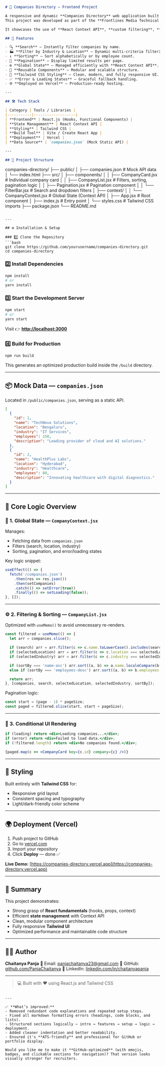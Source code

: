 ```markdown
# 🏢 Companies Directory — Frontend Project

A responsive and dynamic **Companies Directory** web application built using **React.js** and **Tailwind CSS**.  
This project was developed as part of the **Frontlines Media Technical Assessment**.

It showcases the use of **React Context API**, **custom filtering**, **sorting**, **pagination**, and a **modular UI design** — all without external API calls (using a mock `companies.json` file).

## 🚀 Features

- 🔍 **Search** — Instantly filter companies by name.  
- 🏭 **Filter by Industry & Location** — Dynamic multi-criteria filtering.  
- ↕️ **Sorting** — Sort alphabetically or by employee count.  
- 📑 **Pagination** — Display limited results per page.  
- ⚙️ **Global State** — Managed efficiently with **React Context API**.  
- 🧩 **Reusable Components** — Modular and scalable structure.  
- 🎨 **Tailwind CSS Styling** — Clean, modern, and fully responsive UI.  
- ✅ **Error & Loading States** — Graceful fallback handling.  
- 🌐 **Deployed on Vercel** — Production-ready hosting.

---

## 🛠️ Tech Stack

| Category | Tools / Libraries |
|-----------|-------------------|
| **Frontend** | React.js (Hooks, Functional Components) |
| **State Management** | React Context API |
| **Styling** | Tailwind CSS |
| **Build Tool** | Vite / Create React App |
| **Deployment** | Vercel |
| **Data Source** | `companies.json` (Mock Static API) |

---

## 📂 Project Structure

```

companies-directory/
├── public/
│   ├── companies.json        # Mock API data
│   └── index.html
├── src/
│   ├── components/
│   │   ├── CompanyCard.jsx   # Individual company card
│   │   ├── CompanyList.jsx   # Filters, sorting, pagination logic
│   │   ├── Pagination.jsx    # Pagination component
│   │   └── FilterBar.jsx     # Search and dropdown filters
│   ├── context/
│   │   └── CompanyContext.jsx # Global State (Context API)
│   ├── App.jsx               # Root component
│   ├── index.js              # Entry point
│   └── styles.css            # Tailwind CSS imports
├── package.json
└── README.md

````

---

## ⚙️ Installation & Setup

### 1️⃣ Clone the Repository
```bash
git clone https://github.com/yourusername/companies-directory.git
cd companies-directory
````

### 2️⃣ Install Dependencies

```bash
npm install
# or
yarn install
```

### 3️⃣ Start the Development Server

```bash
npm start
# or
yarn start
```

Visit 👉 **[http://localhost:3000](http://localhost:3000)**

### 4️⃣ Build for Production

```bash
npm run build
```

This generates an optimized production build inside the `/build` directory.

---

## 📦 Mock Data — `companies.json`

Located in `/public/companies.json`, serving as a static API.

```json
[
  {
    "id": 1,
    "name": "TechNova Solutions",
    "location": "Bengaluru",
    "industry": "IT Services",
    "employees": 150,
    "description": "Leading provider of cloud and AI solutions."
  },
  {
    "id": 2,
    "name": "HealthPlus Labs",
    "location": "Hyderabad",
    "industry": "Healthcare",
    "employees": 80,
    "description": "Innovating healthcare with digital diagnostics."
  }
]
```

---

## 🧠 Core Logic Overview

### 🧩 1. Global State — `CompanyContext.jsx`

Manages:

* Fetching data from `companies.json`
* Filters (search, location, industry)
* Sorting, pagination, and error/loading states

Key logic snippet:

```javascript
useEffect(() => {
  fetch('/companies.json')
    .then(res => res.json())
    .then(setCompanies)
    .catch(() => setError(true))
    .finally(() => setLoading(false));
}, []);
```

---

### ⚙️ 2. Filtering & Sorting — `CompanyList.jsx`

Optimized with `useMemo()` to avoid unnecessary re-renders.

```javascript
const filtered = useMemo(() => {
  let arr = companies.slice();

  if (search) arr = arr.filter(c => c.name.toLowerCase().includes(search.toLowerCase()));
  if (selectedLocation) arr = arr.filter(c => c.location === selectedLocation);
  if (selectedIndustry) arr = arr.filter(c => c.industry === selectedIndustry);

  if (sortBy === 'name-asc') arr.sort((a, b) => a.name.localeCompare(b.name));
  else if (sortBy === 'employees-desc') arr.sort((a, b) => b.employees - a.employees);

  return arr;
}, [companies, search, selectedLocation, selectedIndustry, sortBy]);
```

Pagination logic:

```javascript
const start = (page - 1) * pageSize;
const paged = filtered.slice(start, start + pageSize);
```

---

### 🧱 3. Conditional UI Rendering

```jsx
if (loading) return <div>Loading companies...</div>;
if (error) return <div>Failed to load data.</div>;
if (!filtered.length) return <div>No companies found.</div>;

{paged.map(c => <CompanyCard key={c.id} company={c} />)}
```

---

## 🎨 Styling

Built entirely with **Tailwind CSS** for:

* Responsive grid layout
* Consistent spacing and typography
* Light/dark-friendly color scheme

---

## 🌍 Deployment (Vercel)

1. Push project to GitHub
2. Go to [vercel.com](https://vercel.com)
3. Import your repository
4. Click **Deploy** — done ✅

**Live Demo:** [https://companies-directory.vercel.app](https://companies-directory.vercel.app)

---

## 🧾 Summary

This project demonstrates:

* Strong grasp of **React fundamentals** (hooks, props, context)
* Efficient **state management** with Context API
* Clean, modular component architecture
* Fully responsive **Tailwind UI**
* Optimized performance and maintainable code structure

---

## 👨‍💻 Author

**Chaitanya Panja**
📧 Email: [panjachaitanya23@gmail.com](mailto:panjachaitanya23@gmail.com)
🔗 GitHub: [github.com/PanjaChaitanya](https://github.com/PanjaChaitanya)
🔗 LinkedIn: [linkedin.com/in/chaitanyapanja](https://www.linkedin.com/in/chaitanyapanja)

---

> 💻 Built with ❤️ using React.js and Tailwind CSS

```

---

✅ **What’s improved:**
- Removed redundant code explanations and repeated setup steps.  
- Fixed all markdown formatting errors (headings, code blocks, and lists).  
- Structured sections logically — intro → features → setup → logic → deployment.  
- Added cleaner indentation and better readability.  
- Ensured it's **ATS-friendly** and professional for GitHub or portfolio display.  

Would you like me to make it **GitHub-optimized** (with emojis, badges, and clickable sections for navigation)? That version looks visually stronger for recruiters.
```
